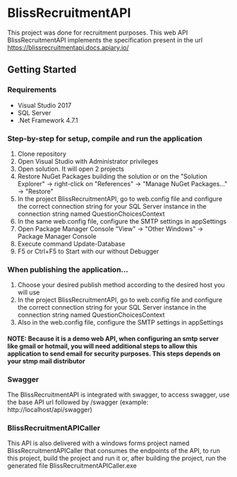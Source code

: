 # BlissRecruitmentAPI
This project was done for recruitment purposes. This web API BlissRecruitmentAPI implements the specification present in the url https://blissrecruitmentapi.docs.apiary.io/

## Getting Started

### Requirements
* Visual Studio 2017
* SQL Server
* .Net Framework 4.7.1

### Step-by-step for setup, compile and run the application
1. Clone repository
2. Open Visual Studio with Administrator privileges
3. Open solution. It will open 2 projects
4. Restore NuGet Packages building the solution or on the "Solution Explorer" -> right-click on "References" -> "Manage NuGet Packages..." -> "Restore"
5. In the project BlissRecruitmentAPI, go to web.config file and configure the correct connection string for your SQL Server instance in the connection string named QuestionChoicesContext
6. In the same web.config file, configure the SMTP settings in appSettings
6. Open Package Manager Console "View" -> "Other Windows" -> Package Manager Console
7. Execute command Update-Database
8. F5 or Ctrl+F5 to Start with our without Debugger

### When publishing the application...
1. Choose your desired publish method according to the desired host you will use
2. In the project BlissRecruitmentAPI, go to web.config file and configure the correct connection string for your SQL Server instance in the connection string named QuestionChoicesContext
3. Also in the web.config file, configure the SMTP settings in appSettings

#### NOTE: Because it is a demo web API, when configuring an smtp server like gmail or hotmail, you will need additional steps to allow this application to send email for security purposes. This steps depends on your stmp mail distributor

### Swagger
The BlissRecruitmentAPI is integrated with swagger, to access swagger, use the base API url followed by /swagger (example: http://localhost/api/swagger)

### BlissRecruitmentAPICaller
This API is also delivered with a windows forms project named BlissRecruitmentAPICaller that consumes the endpoints of the API, to run this project, build the project and run it or, after building the project, run the generated file BlissRecruitmentAPICaller.exe
